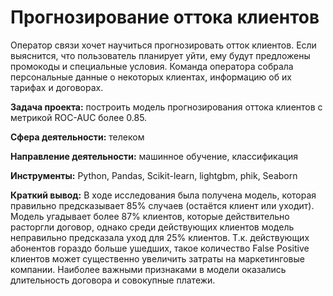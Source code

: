 # Прогнозирование оттока клиентов


Оператор связи хочет научиться прогнозировать отток клиентов. Если выяснится, что пользователь планирует уйти, ему будут предложены промокоды и специальные условия. Команда оператора собрала персональные данные о некоторых клиентах, информацию об их тарифах и договорах.

**Задача проекта:** построить модель прогнозирования оттока клиентов с метрикой ROC-AUC более 0.85.

**Сфера деятельности:** телеком

**Направление деятельности:** машинное обучение, классификация

**Инструменты:** Python, Pandas, Scikit-learn, lightgbm, phik, Seaborn

**Краткий вывод:** В ходе исследования была получена модель, которая правильно предсказывает 85% случаев (остаётся клиент или уходит). Модель угадывает более 87% клиентов, которые действительно расторгли договор, однако среди действующих клиентов модель неправильно предсказала уход для 25% клиентов. Т.к. действующих абонентов гораздо больше ушедших, такое количество False Positive клиентов может существенно увеличить затраты на маркетинговые компании. Наиболее важными признаками в модели оказались длительность договора и совокупные платежи.